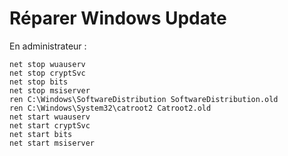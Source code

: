 # Réparer Windows Update

En administrateur :

	net stop wuauserv
	net stop cryptSvc
	net stop bits
	net stop msiserver
	ren C:\Windows\SoftwareDistribution SoftwareDistribution.old
	ren C:\Windows\System32\catroot2 Catroot2.old
	net start wuauserv
	net start cryptSvc
	net start bits
	net start msiserver
